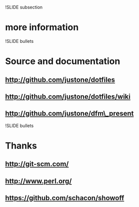 !SLIDE subsection
# more information #

!SLIDE bullets
# Source and documentation #

## http://github.com/justone/dotfiles ##
## http://github.com/justone/dotfiles/wiki ##
## http://github.com/justone/dfm\_present ##

!SLIDE bullets
# Thanks #

## http://git-scm.com/ ##
## http://www.perl.org/ ##
## https://github.com/schacon/showoff ##
